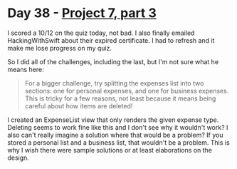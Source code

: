 # Day 38 - [Project 7, part 3](https://www.hackingwithswift.com/100/swiftui/38)

I scored a 10/12 on the quiz today, not bad. I also finally emailed HackingWithSwift about their expired certificate. I had to refresh and it make me lose progress on my quiz.

So I did all of the challenges, including the last, but I'm not sure what he means here:

> For a bigger challenge, try splitting the expenses list into two sections: one for personal expenses, and one for business expenses. This is tricky for a few reasons, not least because it means being careful about how items are deleted!

I created an ExpenseList view that only renders the given expense type. Deleting seems to work fine like this and I don't see why it wouldn't work? I also can't really imagine a solution where that would be a problem? If you stored a personal list and a business list, that wouldn't be a problem. This is why I wish there were sample solutions or at least elaborations on the design.

